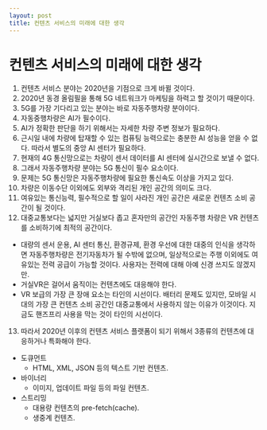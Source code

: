 ```yaml
---
layout: post
title: 컨텐츠 서비스의 미래에 대한 생각
---
```


# 컨텐츠 서비스의 미래에 대한 생각

1.	컨텐츠 서비스 분야는 2020년을 기점으로 크게 바뀔 것이다.
2.	2020년 동경 올림필을 통해 5G 네트워크가 마케팅을 하력고 할 것이기 때문이다.
3.	5G를 가장 기다리고 있는 분야는 바로 자동주행차량 분야이다.
4.	자동중행차량은 AI가 필수이다.
5.	AI가 정확한 판단을 하기 위해서는 자세한 차량 주변 정보가 필요하다.
6.	근시일 내에 차량에 탑재할 수 있는 컴퓨팅 능력으로는 충분한 AI 성능을 얻을 수 없다. 따라서 별도의 중앙 AI 센터가 필요하다.
7.	현재의 4G 통신망으로는 차량이 센서 데이터를 AI 센터에 실시간으로 보낼 수 없다.
8.	그래서 자동주행차량 분야는 5G 통신이 필수 요소이다.
9.	문제는 5G 통신망은 자동주행차량에 필요한 통신속도 이상을 가지고 있다.
10.	차량은 이동수단 이외에도 외부와 격리된 개인 공간의 의미도 크다.
11.	여유있는 통신능력, 필수적으로 할 일이 사라진 개인 공간은 새로운 컨텐츠 소비 공간이 될 것이다.
12.	대중교통보다는 넓지만 거실보다 좁고 혼자만의 공간인 자동주행 차량은 VR 컨텐츠를 소비하기에 최적의 공간이다.
 * 대량의 센서 운용, AI 센터 통신, 환경규제, 환경 우선에 대한 대중의 인식을 생각하면 자동주행차량은 전기자동차가 될 수밖에 없으며, 일상적으로는 주행 이외에도 여유있는 전력 공급이 가능할 것이다. 사용자는 전력에 대해 아예 신경 쓰지도 않겠지만.
 * 거실VR은 걸어서 움직이는 컨텐츠에도 대응해야 한다.
 * VR 보급의 가장 큰 장애 요소는 타인의 시선이다. 배터리 문제도 있지만, 모바일 시대의 가장 큰 컨텐츠 소비 공간인 대중교통에서 사용하지 않는 이유가 이것이다. 지금도 핸즈프리 사용을 막는 것이 타인의 시선이다.
13.	따라서 2020년 이후의 컨텐츠 서비스 플랫폼이 되기 위해서 3종류의 컨텐츠에 대응하거나 특화해야 한다.
 * 도큐먼트
   * HTML, XML, JSON 등의 텍스트 기반 컨텐츠.
 * 바이너리
   * 이미지, 업데이트 파일 등의 파일 컨텐츠.
 * 스트리밍
   * 대용량 컨텐츠의 pre-fetch(cache).
   * 생중계 컨텐츠.
